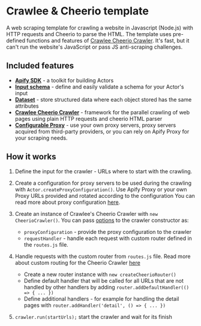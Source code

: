 # Crawlee & Cheerio template

A web scraping template for crawling a website in Javascript (Node.js) with HTTP requests and Cheerio to parse the HTML. The template uses pre-defined functions and features of [Crawlee Cheerio Crawler](https://crawlee.dev/api/cheerio-crawler/class/CheerioCrawler).
It's fast, but it can't run the website's JavaScript or pass JS anti-scraping challenges.

## Included features

- **[Apify SDK](https://docs.apify.com/sdk/js)** - a toolkit for building Actors
- **[Input schema](https://docs.apify.com/platform/actors/development/input-schema)** - define and easily validate a schema for your Actor's input
- **[Dataset](https://docs.apify.com/sdk/js/docs/guides/result-storage#dataset)** - store structured data where each object stored has the same attributes
- **[Crawlee Cheerio Crawler](https://crawlee.dev/api/cheerio-crawler/class/CheerioCrawler)** - framework for the parallel crawling of web pages using plain HTTP requests and cheerio HTML parser
- **[Configurable Proxy](https://docs.apify.com/sdk/js/docs/guides/proxy-management)** - use your own proxy servers, proxy servers acquired from third-party providers, or you can rely on Apify Proxy for your scraping needs.

## How it works
1. Define the input for the crawler - URLs where to start with the crawling. 
1. Create a configuration for proxy servers to be used during the crawling with `Actor.createProxyConfiguration()`. Use Apify Proxy or your own Proxy URLs provided and rotated according to the configuration You can read more about proxy configuration [here](https://crawlee.dev/api/core/class/ProxyConfiguration).
2. Create an instance of Crawlee's Cheerio Crawler with `new CheerioCrawler()`. You can pass [options](https://crawlee.dev/api/cheerio-crawler/interface/CheerioCrawlerOptions) to the crawler constructor as:
    - `proxyConfiguration` - provide the proxy configuration to the crawler
    - `requestHandler` - handle each request with custom router defined in the `routes.js` file.

3. Handle requests with the custom router from `routes.js` file. Read more about custom routing for the Cheerio Crawler [here](https://crawlee.dev/api/cheerio-crawler/function/createCheerioRouter)
    - Create a new router instance with `new createCheerioRouter()`
    - Define default handler that will be called for all URLs that are not handled by other handlers by adding `router.addDefaultHandler(() => { ... })`
    - Define additional handlers - for example for handling the detail pages with `router.addHandler('detail', () => { ... })`
4. `crawler.run(startUrls);` start the crawler and wait for its finish

